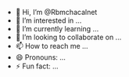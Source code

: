 - 👋 Hi, I’m @Rbmchacalnet
- 👀 I’m interested in ...
- 🌱 I’m currently learning ...
- 💞️ I’m looking to collaborate on ...
- 📫 How to reach me ...
- 😄 Pronouns: ...
- ⚡ Fun fact: ...

<!---
Rbmchacalnet/Rbmchacalnet is a ✨ special ✨ repository because its `README.md` (this file) appears on your GitHub profile.
You can click the Preview link to take a look at your changes.
--->

